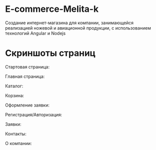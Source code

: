 # E-commerce-Melita-k
Создание интернет-магазина для компании, занимающейся реализацией ножевой и авиационной продукции, с использованием технологий Angular и Nodejs
# Скриншоты страниц
Стартовая страница:

Главная страница:

Каталог:

Корзина:

Оформление заявки:

Регистрация/Авторизация:

Заявки:

Контакты:

О компании:


